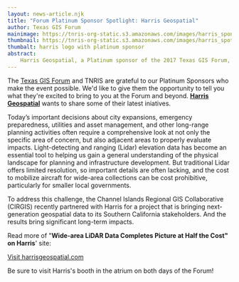 ```yaml
---
layout: news-article.njk
title: "Forum Platinum Sponsor Spotlight: Harris Geospatial"
author: Texas GIS Forum
mainimage: https://tnris-org-static.s3.amazonaws.com/images/harris_sponsor_spotlight_2017.png
thumbnail: https://tnris-org-static.s3.amazonaws.com/images/harris_spotlight_th.jpg
thumbalt: harris logo with platinum sponsor
abstract:
    Harris Geospatial, a Platinum sponsor of the 2017 Texas GIS Forum, highlights some of their latest initiatives.
---
```


<p class="lead">
The <a href="/texas-gis-forum/2017">Texas GIS Forum</a> and TNRIS are grateful to our Platinum Sponsors who make the event possible. We'd like to give them the opportunity to tell you what they're excited to bring to you at the Forum and beyond. <a href="https://www.harrisgeospatial.com"><strong>Harris Geospatial</strong></a> wants to share some of their latest iniatives.
</p>

Today’s important decisions about city expansions, emergency preparedness, utilities and asset management, and other long-range planning activities often require a comprehensive look at not only the specific area of concern, but also adjacent areas to properly evaluate impacts. Light-detecting and ranging (Lidar) elevation data has become an essential tool to helping us gain a general understanding of the physical landscape for planning and infrastructure development. But traditional Lidar offers limited resolution, so important details are often lacking, and the cost to mobilize aircraft for wide-area collections can be cost prohibitive, particularly for smaller local governments.

To address this challenge, the Channel Islands Regional GIS Collaborative (CIRGIS) recently partnered with Harris for a project that is bringing next-generation geospatial data to its Southern California stakeholders. And the results bring significant long-term impacts.

Read more of "**Wide-area LiDAR Data Completes Picture at Half the Cost" on Harris**' site:

<a class="btn btn-lg btn-danger center-block" style="max-width: 60%;" href="https://www.harris.com/impact/2017/09/wide-area-lidar-data-completes-picture-at-half-the-cost"> Visit harrisgeospatial.com</a>

<p class="lead">
  Be sure to visit Harris's booth in the atrium on both days of the Forum!
</p>
